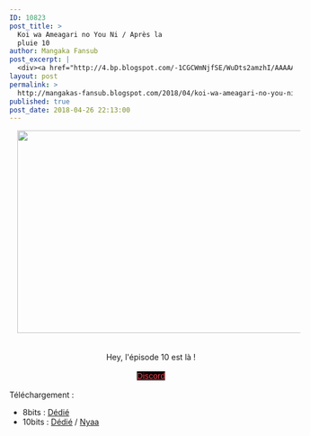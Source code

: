 ```yaml
---
ID: 10823
post_title: >
  Koi wa Ameagari no You Ni / Après la
  pluie 10
author: Mangaka Fansub
post_excerpt: |
  <div><a href="http://4.bp.blogspot.com/-1CGCWmNjfSE/WuDts2amzhI/AAAAAAAABMc/dmTnArImLN0-kOfyCkh0vlcC0l54qb15gCK4BGAYYCw/s1600/koi%2Bwa%2B10.png"><img border="0" height="360" src="https://4.bp.blogspot.com/-1CGCWmNjfSE/WuDts2amzhI/AAAAAAAABMc/dmTnArImLN0-kOfyCkh0vlcC0l54qb15gCK4BGAYYCw/s640/koi%2Bwa%2B10.png" width="640"></a></div><div><br></div><div><br></div><div>Hey, l'&eacute;pisode 10 est l&agrave; !<br><br><a href="https://discord.gg/xzxCd89" target="_blank">Discord</a></div><div><br></div><div>T&eacute;l&eacute;chargement :</div><div></div><ul><li>8bits : <a href="https://ddl.family-desuyo.moe/Anime/Koi%20wa%20%28Apr%C3%A8s%20la%20Pluie%29/%5BMangakas-Family%5D%20Koi%20wa%20Ameagari%20no%20Y%C3%B4%20ni%20%28Apr%C3%A8s%20la%20Pluie%29%20-%2010%20VOSTFR%20%5BTV%201080p%20AAC%5D%20%5B520AC53E%5D.mp4" target="_blank">D&eacute;di&eacute;</a></li><li>10bits : <a href="https://ddl.family-desuyo.moe/Anime/Koi%20wa%20%28Apr%C3%A8s%20la%20Pluie%29/%5BMangakas-Family%5D%20Koi%20wa%20Ameagari%20no%20Y%C3%B4%20ni%20%28Apr%C3%A8s%20la%20Pluie%29%20-%2010%20VOSTFR%20%5BTV%201080p%2010bits%20E-AC3%5D%20%5BB5873966%5D.mkv" target="_blank">D&eacute;di&eacute;</a> / <a href="https://nyaa.si/view/1030660" target="_blank">Nyaa</a></li></ul>
layout: post
permalink: >
  http://mangakas-fansub.blogspot.com/2018/04/koi-wa-ameagari-no-you-ni-apres-la_26.html
published: true
post_date: 2018-04-26 22:13:00
---
```

<div class="separator" style="clear: both; text-align: center;"><a href="http://4.bp.blogspot.com/-1CGCWmNjfSE/WuDts2amzhI/AAAAAAAABMc/dmTnArImLN0-kOfyCkh0vlcC0l54qb15gCK4BGAYYCw/s1600/koi%2Bwa%2B10.png" imageanchor="1" style="margin-left: 1em; margin-right: 1em;"><img border="0" height="360" src="https://4.bp.blogspot.com/-1CGCWmNjfSE/WuDts2amzhI/AAAAAAAABMc/dmTnArImLN0-kOfyCkh0vlcC0l54qb15gCK4BGAYYCw/s640/koi%2Bwa%2B10.png" width="640" /></a></div><div style="text-align: center;"><br /></div><div style="text-align: center;"><br /></div><div style="text-align: center;">Hey, l'épisode 10 est là !<br /><br /><a href="https://discord.gg/xzxCd89" style="background-color: black; color: #ff4152; font-family: &quot;trebuchet ms&quot;, trebuchet, sans-serif; font-size: 14.85px;" >Discord</a></div><div style="text-align: center;"><br /></div><div style="text-align: left;">Téléchargement :</div><div style="text-align: left;"></div><ul><li>8bits : <a href="https://ddl.family-desuyo.moe/Anime/Koi%20wa%20%28Apr%C3%A8s%20la%20Pluie%29/%5BMangakas-Family%5D%20Koi%20wa%20Ameagari%20no%20Y%C3%B4%20ni%20%28Apr%C3%A8s%20la%20Pluie%29%20-%2010%20VOSTFR%20%5BTV%201080p%20AAC%5D%20%5B520AC53E%5D.mp4" >Dédié</a></li><li>10bits : <a href="https://ddl.family-desuyo.moe/Anime/Koi%20wa%20%28Apr%C3%A8s%20la%20Pluie%29/%5BMangakas-Family%5D%20Koi%20wa%20Ameagari%20no%20Y%C3%B4%20ni%20%28Apr%C3%A8s%20la%20Pluie%29%20-%2010%20VOSTFR%20%5BTV%201080p%2010bits%20E-AC3%5D%20%5BB5873966%5D.mkv" >Dédié</a> / <a href="https://nyaa.si/view/1030660" >Nyaa</a></li></ul>